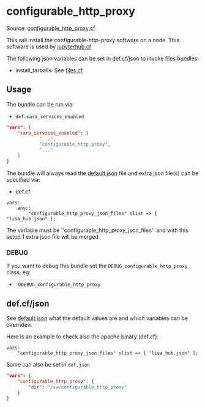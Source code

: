 # configurable_http_proxy

Source: [configurable_http_proxy.cf](/services/configurable_http_proxy.cf)


This will install the configurable-http-proxy software on a node. This software is used by [jupyterhub.cf](/services/jupyterhub.cf)

The following json variables can be set in def.cf/json to  invoke files bundles:
 * install_tarballs: See [files.cf](/masterfiles/lib/surfsara/files.cf)

## Usage

The bundle can be run via:
 * `def.sara_services_enabled`
```json
"vars": {
    "sara_services_enabled": [
            "...",
            "configurable_http_proxy",
            "..."
    ]
}
```

The bundle will always read the [default.json](/templates/configurable_http_proxy/json/default.json) file
and extra json file(s) can be specified via:
 * def.cf
```
vars:
    any::
        "configurable_http_proxy_json_files" slist => { "lisa_hub.json" };
```

The variable must be ''configurable_http_proxy_json_files'' and with this setup 1 extra json file will be merged.

### DEBUG

If you want to debug this bundle set the `DEBUG_configurable_http_proxy` class, eg:
 * `-DDEBUG_configurable_http_proxy`

## def.cf/json

See [default.json](/templates/configurable_http_proxy/json/default.json) what the default values are and
which variables can be overriden.

Here is an example to check also the apache binary (def.cf):
```
vars:
    "configurable_http_proxy_json_files" slist => { "lisa_hub.json" ];
```

Same can also be set in `def.json`
```json
"vars": {
    "configurable_http_proxy": {
        "dir": "/sw/configurable_http_proxy"
    }
}
